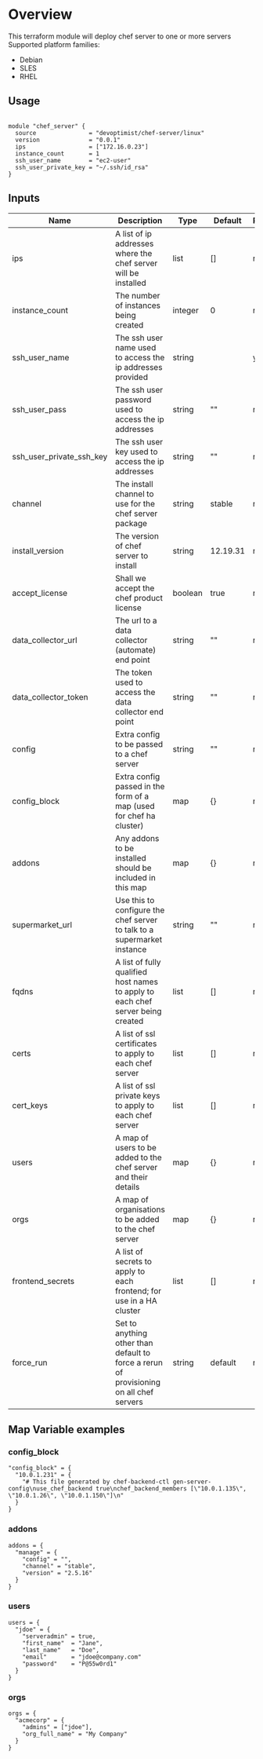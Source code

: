 # Overview
This terraform module will deploy chef server to one or more servers
Supported platform families:
 * Debian
 * SLES
 * RHEL

## Usage

```hcl

module "chef_server" {
  source               = "devoptimist/chef-server/linux"
  version              = "0.0.1"
  ips                  = ["172.16.0.23"]
  instance_count       = 1
  ssh_user_name        = "ec2-user"
  ssh_user_private_key = "~/.ssh/id_rsa"
}
```

## Inputs

| Name | Description | Type | Default | Required |
|------|-------------|------|---------|----------|
|ips|A list of ip addresses where the chef server will be installed|list|[]|no|
|instance_count|The number of instances being created| integer |0|no|
|ssh_user_name|The ssh user name used to access the ip addresses provided|string||yes|
|ssh_user_pass|The ssh user password used to access the ip addresses|string|""|no|
|ssh_user_private_ssh_key|The ssh user key used to access the ip addresses|string|""|no|
|channel|The install channel to use for the chef server package|string|stable|no|
|install_version|The version of chef server to install|string|12.19.31|no|
|accept_license|Shall we accept the chef product license|boolean|true|no|
|data_collector_url|The url to a data collector (automate) end point|string|""|no|
|data_collector_token|The token used to access the data collector end point|string|""|no|
|config|Extra config to be passed to a chef server|string|""|no|
|config_block|Extra config passed in the form of a map (used for chef ha cluster)|map|{}|no|
|addons|Any addons to be installed should be included in this map|map|{}|no|
|supermarket_url|Use this to configure the chef server to talk to a supermarket instance|string|""|no|
|fqdns|A list of fully qualified host names to apply to each chef server being created|list|[]|no|
|certs|A list of ssl certificates to apply to each chef server|list|[]|no|
|cert_keys|A list of ssl private keys to apply to each chef server|list|[]|no|
|users|A map of users to be added to the chef server and their details|map|{}|no|
|orgs|A map of organisations to be added to the chef server|map|{}|no|
|frontend_secrets|A list of secrets to apply to each frontend; for use in a HA cluster|list|[]|no|
|force_run|Set to anything other than default to force a rerun of provisioning on all chef servers|string|default|no|

## Map Variable examples

### config_block

```hcl
"config_block" = {
  "10.0.1.231" = {
    "# This file generated by chef-backend-ctl gen-server-config\nuse_chef_backend true\nchef_backend_members [\"10.0.1.135\", \"10.0.1.26\", \"10.0.1.150\"]\n"
  }
}
```

### addons

```hcl
addons = {
  "manage" = {
    "config" = "",
    "channel" = "stable",
    "version" = "2.5.16"
  }
}
```

### users
```hcl
users = {
  "jdoe" = {
    "serveradmin" = true, 
    "first_name"  = "Jane",
    "last_name"   = "Doe",
    "email"       = "jdoe@company.com"
    "password"    = "P@55w0rd1" 
  }
}
```

### orgs
```hcl
orgs = {
  "acmecorp" = {
    "admins" = ["jdoe"],
    "org_full_name" = "My Company"
  }
}

```

